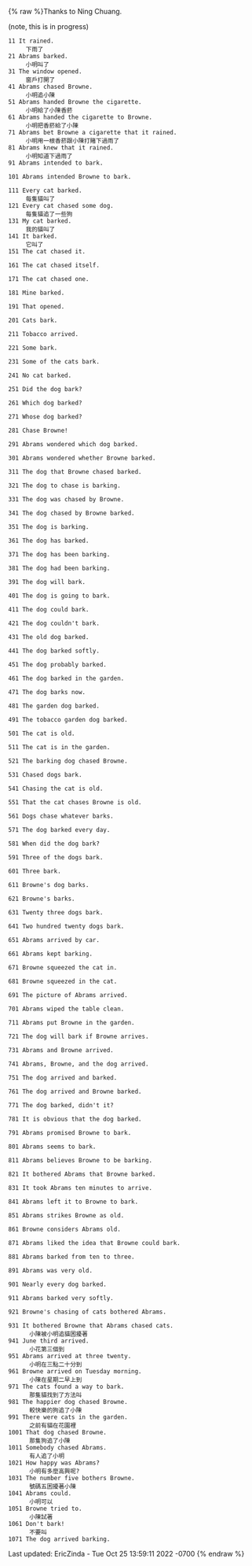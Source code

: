 {% raw %}Thanks to Ning Chuang.

(note, this is in progress)

    11 It rained.
         下雨了
    21 Abrams barked.
         小明叫了
    31 The window opened.
         窗戶打開了
    41 Abrams chased Browne.
         小明追小陳
    51 Abrams handed Browne the cigarette.
         小明給了小陳香菸
    61 Abrams handed the cigarette to Browne.
         小明把香菸給了小陳
    71 Abrams bet Browne a cigarette that it rained.
         小明用一根香菸跟小陳打賭下過雨了
    81 Abrams knew that it rained.
         小明知道下過雨了
    91 Abrams intended to bark.
    
    101 Abrams intended Browne to bark.
    
    111 Every cat barked.
         每隻貓叫了
    121 Every cat chased some dog.
         每隻貓追了一些狗
    131 My cat barked.
         我的貓叫了
    141 It barked.
         它叫了
    151 The cat chased it.
    
    161 The cat chased itself.
    
    171 The cat chased one.
    
    181 Mine barked.
    
    191 That opened.
    
    201 Cats bark.
    
    211 Tobacco arrived.
    
    221 Some bark.
    
    231 Some of the cats bark.
    
    241 No cat barked.
    
    251 Did the dog bark?
    
    261 Which dog barked?
    
    271 Whose dog barked?
    
    281 Chase Browne!
    
    291 Abrams wondered which dog barked.
    
    301 Abrams wondered whether Browne barked.
    
    311 The dog that Browne chased barked.
    
    321 The dog to chase is barking.
    
    331 The dog was chased by Browne.
    
    341 The dog chased by Browne barked.
    
    351 The dog is barking.
    
    361 The dog has barked.
    
    371 The dog has been barking.
    
    381 The dog had been barking.
    
    391 The dog will bark.
    
    401 The dog is going to bark.
    
    411 The dog could bark.
    
    421 The dog couldn't bark.
    
    431 The old dog barked.
    
    441 The dog barked softly.
    
    451 The dog probably barked.
    
    461 The dog barked in the garden.
    
    471 The dog barks now.
    
    481 The garden dog barked.
    
    491 The tobacco garden dog barked.
    
    501 The cat is old.
    
    511 The cat is in the garden.
    
    521 The barking dog chased Browne.
    
    531 Chased dogs bark.
    
    541 Chasing the cat is old.
    
    551 That the cat chases Browne is old.
    
    561 Dogs chase whatever barks.
    
    571 The dog barked every day.
    
    581 When did the dog bark?
    
    591 Three of the dogs bark.
    
    601 Three bark.
    
    611 Browne's dog barks.
    
    621 Browne's barks.
    
    631 Twenty three dogs bark.
    
    641 Two hundred twenty dogs bark.
    
    651 Abrams arrived by car.
    
    661 Abrams kept barking.
    
    671 Browne squeezed the cat in.
    
    681 Browne squeezed in the cat.
    
    691 The picture of Abrams arrived.
    
    701 Abrams wiped the table clean.
    
    711 Abrams put Browne in the garden.
    
    721 The dog will bark if Browne arrives.
    
    731 Abrams and Browne arrived.
    
    741 Abrams, Browne, and the dog arrived.
    
    751 The dog arrived and barked.
    
    761 The dog arrived and Browne barked.
    
    771 The dog barked, didn't it?
    
    781 It is obvious that the dog barked.
    
    791 Abrams promised Browne to bark.
    
    801 Abrams seems to bark.
    
    811 Abrams believes Browne to be barking.
    
    821 It bothered Abrams that Browne barked.
    
    831 It took Abrams ten minutes to arrive.
    
    841 Abrams left it to Browne to bark.
    
    851 Abrams strikes Browne as old.
    
    861 Browne considers Abrams old.
    
    871 Abrams liked the idea that Browne could bark.
    
    881 Abrams barked from ten to three.
    
    891 Abrams was very old.
    
    901 Nearly every dog barked.
    
    911 Abrams barked very softly.
    
    921 Browne's chasing of cats bothered Abrams.
    
    931 It bothered Browne that Abrams chased cats.
          小陳被小明追貓困擾著
    941 June third arrived.
          小花第三個到
    951 Abrams arrived at three twenty.
          小明在三點二十分到
    961 Browne arrived on Tuesday morning.
          小陳在星期二早上到
    971 The cats found a way to bark.
          那隻貓找到了方法叫
    981 The happier dog chased Browne.
          較快樂的狗追了小陳
    991 There were cats in the garden.
          之前有貓在花園裡
    1001 That dog chased Browne.
          那隻狗追了小陳
    1011 Somebody chased Abrams.
          有人追了小明
    1021 How happy was Abrams?
          小明有多麼高興呢?
    1031 The number five bothers Browne.
          號碼五困擾著小陳
    1041 Abrams could.
          小明可以
    1051 Browne tried to.
          小陳試著
    1061 Don't bark!
          不要叫
    1071 The dog arrived barking.

Last updated: EricZinda - Tue Oct 25 13:59:11 2022 -0700
{% endraw %}